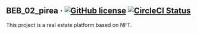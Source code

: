 ## BEB_02_pirea &middot; [![GitHub license](https://img.shields.io/badge/license-MIT-blue.svg)](https://github.com/codestates/BEB_02_pirea/blob/main/LICENSE) [![CircleCI Status](https://circleci.com/gh/codestates/BEB_02_pirea.svg?style=svg&circle-token=d959a6dd5a01fb71788b38d2d799df221a59bd5c)](https://github.com/codestates/BEB_02_pirea)

This project is a real estate platform based on NFT.
